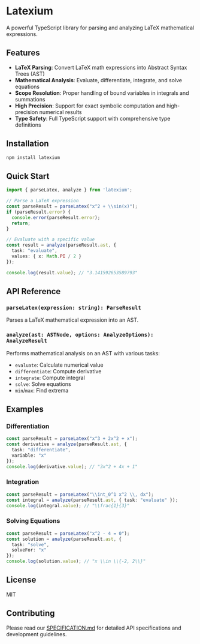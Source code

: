 # Latexium

A powerful TypeScript library for parsing and analyzing LaTeX mathematical expressions.

## Features

- **LaTeX Parsing**: Convert LaTeX math expressions into Abstract Syntax Trees (AST)
- **Mathematical Analysis**: Evaluate, differentiate, integrate, and solve equations
- **Scope Resolution**: Proper handling of bound variables in integrals and summations
- **High Precision**: Support for exact symbolic computation and high-precision numerical results
- **Type Safety**: Full TypeScript support with comprehensive type definitions

## Installation

```bash
npm install latexium
```

## Quick Start

```typescript
import { parseLatex, analyze } from 'latexium';

// Parse a LaTeX expression
const parseResult = parseLatex("x^2 + \\sin(x)");
if (parseResult.error) {
  console.error(parseResult.error);
  return;
}

// Evaluate with a specific value
const result = analyze(parseResult.ast, {
  task: "evaluate",
  values: { x: Math.PI / 2 }
});

console.log(result.value); // "3.141592653589793"
```

## API Reference

### `parseLatex(expression: string): ParseResult`

Parses a LaTeX mathematical expression into an AST.

### `analyze(ast: ASTNode, options: AnalyzeOptions): AnalyzeResult`

Performs mathematical analysis on an AST with various tasks:

- `evaluate`: Calculate numerical value
- `differentiate`: Compute derivative
- `integrate`: Compute integral
- `solve`: Solve equations
- `min`/`max`: Find extrema

## Examples

### Differentiation

```typescript
const parseResult = parseLatex("x^3 + 2x^2 + x");
const derivative = analyze(parseResult.ast, { 
  task: "differentiate", 
  variable: "x" 
});
console.log(derivative.value); // "3x^2 + 4x + 1"
```

### Integration

```typescript
const parseResult = parseLatex("\\int_0^1 x^2 \\, dx");
const integral = analyze(parseResult.ast, { task: "evaluate" });
console.log(integral.value); // "\\frac{1}{3}"
```

### Solving Equations

```typescript
const parseResult = parseLatex("x^2 - 4 = 0");
const solution = analyze(parseResult.ast, { 
  task: "solve", 
  solveFor: "x" 
});
console.log(solution.value); // "x \\in \\{-2, 2\\}"
```

## License

MIT

## Contributing

Please read our [SPECIFICATION.md](./SPECIFICATION.md) for detailed API specifications and development guidelines.